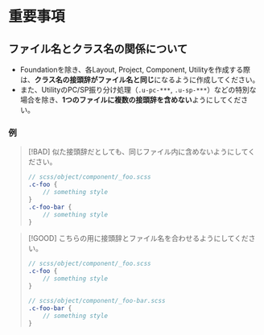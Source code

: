 # 重要事項

## ファイル名とクラス名の関係について

* Foundationを除き、各Layout, Project, Component, Utilityを作成する際は、**クラス名の接頭辞がファイル名と同じ**になるように作成してください。
* また、UtilityのPC/SP振り分け処理（`.u-pc-***`, `.u-sp-***`）などの特別な場合を除き、**1つのファイルに複数の接頭辞を含めない**ようにしてください。

### 例

> [!BAD]
> 似た接頭辞だとしても、同じファイル内に含めないようにしてください。
> 
> ```scss
> // scss/object/component/_foo.scss
> .c-foo {
>     // something style
> }
> .c-foo-bar {
>     // something style
> }
> ```

> [!GOOD]
> こちらの用に接頭辞とファイル名を合わせるようにしてください。
>
> ```scss
> // scss/object/component/_foo.scss
> .c-foo {
>     // something style
> }
> ```
> 
> ```scss
> // scss/object/component/_foo-bar.scss
> .c-foo-bar {
>     // something style
> }
> ```